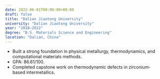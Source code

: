 ```yaml
---
date: 2022-06-01T00:00:00+08:00
draft: false
title: "Dalian Jiaotong University"
university: "Dalian Jiaotong University"
year: "2018–2022"
degree: "B.S. Materials Science and Engineering"
location: "Dalian, China"
---
```


- Built a strong foundation in physical metallurgy, thermodynamics, and computational materials methods.
- GPA: 86.61/100.
- Completed capstone work on thermodynamic defects in zirconium-based intermetallics.

